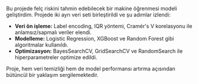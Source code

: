 Bu projede felç riskini tahmin edebilecek bir makine öğrenmesi modeli geliştirdim. Projede iki ayrı veri seti birleştirildi ve şu adımlar izlendi:

- **Veri ön işleme:** Label encoding, IQR yöntemi, Cramér's V korelasyonu ile anlamsız/sapmalı veriler elendi.
- **Modelleme:** Logistic Regression, XGBoost ve Random Forest gibi algoritmalar kullanıldı.
- **Optimizasyon:** BayesSearchCV, GridSearchCV ve RandomSearch ile hiperparametreler optimize edildi.

Proje, hem veri temizliği hem de model performansı artırma açısından bütüncül bir yaklaşım sergilemektedir.
